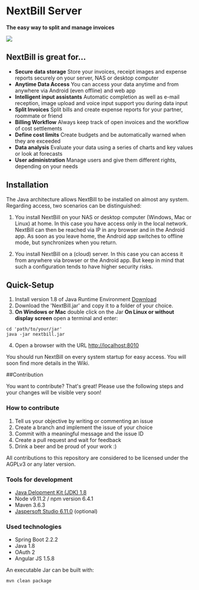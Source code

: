 # NextBill Server

**The easy way to split and manage invoices**

![](https://raw.githubusercontent.com/nextbill-project/server/master/docs/webapp_screenshot.png)

## NextBill is great for... ##

- **Secure data storage** Store your invoices, receipt images and expense reports securely on your server, NAS or desktop computer
- **Anytime Data Access** You can access your data anytime and from anywhere via Android (even offline) and web app
- **Intelligent input assistants** Automatic completion as well as e-mail reception, image upload and voice input support you during data input
- **Split Invoices** Split bills and create expense reports for your partner, roommate or friend
- **Billing Workflow** Always keep track of open invoices and the workflow of cost settlements
- **Define cost limits** Create budgets and be automatically warned when they are exceeded
- **Data analysis** Evaluate your data using a series of charts and key values or look at forecasts
- **User administration** Manage users and give them different rights, depending on your needs

## Installation
The Java architecture allows NextBill to be installed on almost any system. 
Regarding access, two scenarios can be distinguished:

1. You install NextBill on your NAS or desktop computer (Windows, Mac or Linux) at home. In this case you have access only in the local network. NextBill can then be reached via IP in any browser and in the Android app. As soon as you leave home, the Android app switches to offline mode, but synchronizes when you return.

2. You install NextBill on a (cloud) server. In this case you can access it from anywhere via browser or the Android app. But keep in mind that such a configuration tends to have higher security risks.

## Quick-Setup
1. Install version 1.8 of Java Runtime Environment [Download](https://www.oracle.com/java/technologies/javase-jre8-downloads.html)
2. Download the 'NextBill.jar' and copy it to a folder of your choice.
3. **On Windows or Mac** double click on the Jar
**On Linux or without display screen** open a terminal and enter:
```
cd 'path/to/your/jar'
java -jar nextbill.jar
```
4. Open a browser with the URL [http://localhost:8010](http://localhost:8010)

You should run NextBill on every system startup for easy access. You will soon find more details in the Wiki.

##Contribution

You want to contribute? That's great! Please use the following steps and your changes will be visible very soon!

### How to contribute

1. Tell us your objective by writing or commenting an issue
2. Create a branch and implement the issue of your choice
3. Commit with a meaningful message and the issue ID
4. Create a pull request and wait for feedback
5. Drink a beer and be proud of your work :)

All contributions to this repository are considered to be licensed under the AGPLv3 or any later version.

### Tools for development

- [Java Delopment Kit (JDK) 1.8](https://www.oracle.com/java/technologies/javase/javase-jdk8-downloads.html)
- Node v9.11.2 / npm version 6.4.1
- Maven 3.6.3
- [Jaspersoft Studio 6.11.0](https://community.jaspersoft.com/project/jaspersoft-studio/releases) (optional)


### Used technologies

- Spring Boot 2.2.2
- Java 1.8
- OAuth 2
- Angular JS 1.5.8

An executable Jar can be built with:
```
mvn clean package
```
